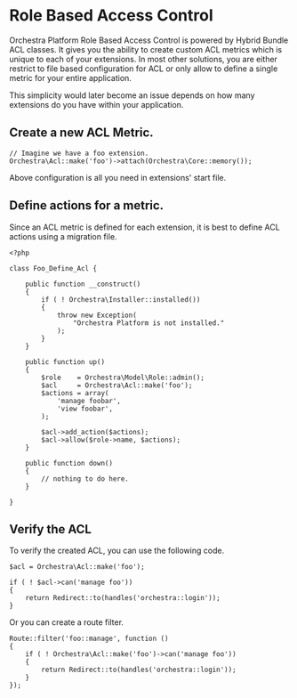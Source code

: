# Role Based Access Control

Orchestra Platform Role Based Access Control is powered  by Hybrid Bundle ACL classes. It gives you the ability to create custom ACL metrics which is unique to each of your extensions. In most other solutions, you are either restrict to file based configuration for ACL or only allow to define a single metric for your entire application.

This simplicity would later become an issue depends on how many extensions do you have within your application.

## Create a new ACL Metric.

	// Imagine we have a foo extension.
    Orchestra\Acl::make('foo')->attach(Orchestra\Core::memory());

Above configuration is all you need in extensions' start file.

## Define actions for a metric.

Since an ACL metric is defined for each extension, it is best to define ACL actions using a migration file.

	<?php
	
	class Foo_Define_Acl {
		
		public function __construct()
		{
			if ( ! Orchestra\Installer::installed())
			{
				throw new Exception(
					"Orchestra Platform is not installed."
				);
			}
		}

		public function up()
		{
			$role    = Orchestra\Model\Role::admin();
			$acl     = Orchestra\Acl::make('foo');
			$actions = array(
				'manage foobar',
				'view foobar',
			);

			$acl->add_action($actions);
			$acl->allow($role->name, $actions);
		}

		public function down()
		{
			// nothing to do here.
		}
	
	}

## Verify the ACL

To verify the created ACL, you can use the following code.

	$acl = Orchestra\Acl::make('foo');
	
	if ( ! $acl->can('manage foo')) 
	{
		return Redirect::to(handles('orchestra::login'));
	}
	
Or you can create a route filter.

	Route::filter('foo::manage', function ()
	{
		if ( ! Orchestra\Acl::make('foo')->can('manage foo'))
		{
			return Redirect::to(handles('orchestra::login'));
		}
	});